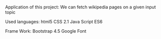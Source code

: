 Application of this project: 
We can fetch wikipedia pages on a given input topic

Used languages:
html5
CSS 2.1
Java Script ES6

Frame Work:
Bootstrap 4.5
Google Font


